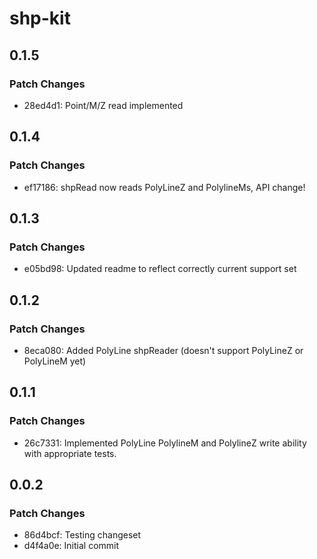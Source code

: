 # shp-kit

## 0.1.5

### Patch Changes

- 28ed4d1: Point/M/Z read implemented

## 0.1.4

### Patch Changes

- ef17186: shpRead now reads PolyLineZ and PolylineMs, API change!

## 0.1.3

### Patch Changes

- e05bd98: Updated readme to reflect correctly current support set

## 0.1.2

### Patch Changes

- 8eca080: Added PolyLine shpReader (doesn't support PolyLineZ or PolyLineM yet)

## 0.1.1

### Patch Changes

- 26c7331: Implemented PolyLine PolylineM and PolylineZ write ability with appropriate tests.

## 0.0.2

### Patch Changes

- 86d4bcf: Testing changeset
- d4f4a0e: Initial commit
